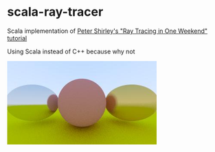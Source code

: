 # scala-ray-tracer
Scala implementation of [Peter Shirley's "Ray Tracing in One Weekend" tutorial](https://raytracing.github.io/books/RayTracingInOneWeekend.html)

Using Scala instead of C++ because why not

![Progress so far](https://github.com/mich8bsp/scala-ray-tracer/blob/master/tutorial_image.jpg)
